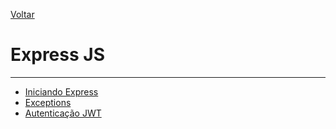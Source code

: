 [Voltar](/Readme.md)

# Express JS

---

- [Iniciando Express](/src/express/startup.md)
- [Exceptions](/src/express/esceptions.md)
- [Autenticação JWT](/src/adonis/jwt.md)
